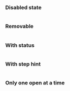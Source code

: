 ```jsx {"file": "./examples/AccordionForm_0_default.jsx"}
```

### Disabled state

```jsx {"file": "./examples/AccordionForm_1_disabled.jsx"}
```

### Removable

```jsx {"file": "./examples/AccordionForm_2_removable.jsx"}
```

### With status

```jsx {"file": "./examples/AccordionForm_3_status.jsx"}
```

### With step hint

```jsx {"file": "./examples/AccordionForm_4_hint.jsx"}
```

### Only one open at a time

```jsx {"file": "./examples/AccordionForm_5_one_open.jsx"}
```
